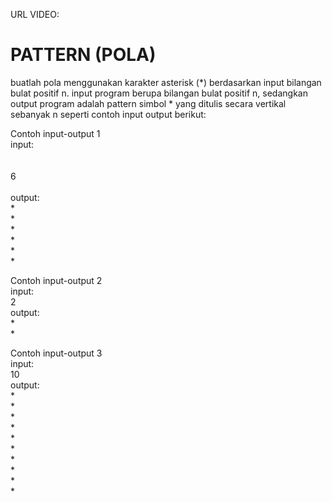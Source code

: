 URL VIDEO:

# PATTERN (POLA)

buatlah pola menggunakan karakter asterisk (*) berdasarkan input bilangan bulat positif n. input program berupa bilangan bulat positif n, sedangkan output program adalah pattern simbol * yang ditulis secara vertikal sebanyak n seperti contoh input output berikut: <br>

Contoh input-output 1<br>
input:<br><br><br>
6<br><br>
output:<br>
*<br>
*<br>
*<br>
*<br>
*<br>
*<br>

Contoh input-output 2<br>
input:<br>
2<br>
output:<br>
*<br>
*<br>

Contoh input-output 3<br>
input:<br>
10<br>
output:<br>
*<br>
*<br>
*<br>
*<br>
*<br>
*<br>
*<br>
*<br>
*<br>
*<br>
